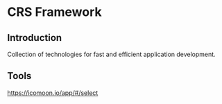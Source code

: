 # CRS Framework

## Introduction

Collection of technologies for fast and efficient application development.

## Tools
https://icomoon.io/app/#/select